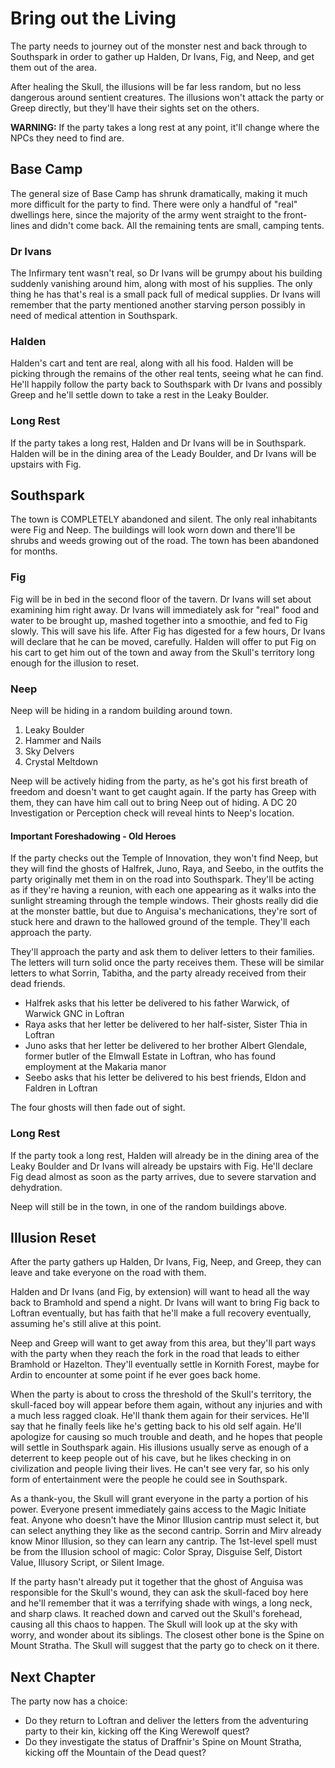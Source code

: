 # Bring out the Living
The party needs to journey out of the monster nest and back through to Southspark in order to gather up Halden, Dr Ivans, Fig, and Neep, and get them out of the area.

After healing the Skull, the illusions will be far less random, but no less dangerous around sentient creatures. The illusions won't attack the party or Greep directly, but they'll have their sights set on the others.

**WARNING:** If the party takes a long rest at any point, it'll change where the NPCs they need to find are.

## Base Camp
The general size of Base Camp has shrunk dramatically, making it much more difficult for the party to find. There were only a handful of "real" dwellings here, since the majority of the army went straight to the front-lines and didn't come back. All the remaining tents are small, camping tents.

### Dr Ivans
The Infirmary tent wasn't real, so Dr Ivans will be grumpy about his building suddenly vanishing around him, along with most of his supplies. The only thing he has that's real is a small pack full of medical supplies. Dr Ivans will remember that the party mentioned another starving person possibly in need of medical attention in Southspark.

### Halden
Halden's cart and tent are real, along with all his food. Halden will be picking through the remains of the other real tents, seeing what he can find. He'll happily follow the party back to Southspark with Dr Ivans and possibly Greep and he'll settle down to take a rest in the Leaky Boulder.

### Long Rest
If the party takes a long rest, Halden and Dr Ivans will be in Southspark. Halden will be in the dining area of the Leady Boulder, and Dr Ivans will be upstairs with Fig.

## Southspark
The town is COMPLETELY abandoned and silent. The only real inhabitants were Fig and Neep. The buildings will look worn down and there'll be shrubs and weeds growing out of the road. The town has been abandoned for months.

### Fig
Fig will be in bed in the second floor of the tavern. Dr Ivans will set about examining him right away. Dr Ivans will immediately ask for "real" food and water to be brought up, mashed together into a smoothie, and fed to Fig slowly. This will save his life. After Fig has digested for a few hours, Dr Ivans will declare that he can be moved, carefully. Halden will offer to put Fig on his cart to get him out of the town and away from the Skull's territory long enough for the illusion to reset.

### Neep
Neep will be hiding in a random building around town.
1. Leaky Boulder
2. Hammer and Nails
3. Sky Delvers
4. Crystal Meltdown

Neep will be actively hiding from the party, as he's got his first breath of freedom and doesn't want to get caught again. If the party has Greep with them, they can have him call out to bring Neep out of hiding. A DC 20 Investigation or Perception check will reveal hints to Neep's location.

#### Important Foreshadowing - Old Heroes
If the party checks out the Temple of Innovation, they won't find Neep, but they will find the ghosts of Halfrek, Juno, Raya, and Seebo, in the outfits the party originally met them in on the road into Southspark. They'll be acting as if they're having a reunion, with each one appearing as it walks into the sunlight streaming through the temple windows. Their ghosts really did die at the monster battle, but due to Anguisa's mechanications, they're sort of stuck here and drawn to the hallowed ground of the temple. They'll each approach the party.

They'll approach the party and ask them to deliver letters to their families. The letters will turn solid once the party receives them. These will be similar letters to what Sorrin, Tabitha, and the party already received from their dead friends.

* Halfrek asks that his letter be delivered to his father Warwick, of Warwick GNC in Loftran
* Raya asks that her letter be delivered to her half-sister, Sister Thia in Loftran
* Juno asks that her letter be delivered to her brother Albert Glendale, former butler of the Elmwall Estate in Loftran, who has found employment at the Makaria manor
* Seebo asks that his letter be delivered to his best friends, Eldon and Faldren in Loftran

The four ghosts will then fade out of sight.

### Long Rest
If the party took a long rest, Halden will already be in the dining area of the Leaky Boulder and Dr Ivans will already be upstairs with Fig. He'll declare Fig dead almost as soon as the party arrives, due to severe starvation and dehydration.

Neep will still be in the town, in one of the random buildings above.

## Illusion Reset
After the party gathers up Halden, Dr Ivans, Fig, Neep, and Greep, they can leave and take everyone on the road with them.

Halden and Dr Ivans (and Fig, by extension) will want to head all the way back to Bramhold and spend a night. Dr Ivans will want to bring Fig back to Loftran eventually, but has faith that he'll make a full recovery eventually, assuming he's still alive at this point.

Neep and Greep will want to get away from this area, but they'll part ways with the party when they reach the fork in the road that leads to either Bramhold or Hazelton. They'll eventually settle in Kornith Forest, maybe for Ardin to encounter at some point if he ever goes back home.

When the party is about to cross the threshold of the Skull's territory, the skull-faced boy will appear before them again, without any injuries and with a much less ragged cloak. He'll thank them again for their services. He'll say that he finally feels like he's getting back to his old self again. He'll apologize for causing so much trouble and death, and he hopes that people will settle in Southspark again. His illusions usually serve as enough of a deterrent to keep people out of his cave, but he likes checking in on civilization and people living their lives. He can't see very far, so his only form of entertainment were the people he could see in Southspark.

As a thank-you, the Skull will grant everyone in the party a portion of his power. Everyone present immediately gains access to the Magic Initiate feat. Anyone who doesn't have the Minor Illusion cantrip must select it, but can select anything they like as the second cantrip. Sorrin and Mirv already know Minor Illusion, so they can learn any cantrip. The 1st-level spell must be from the Illusion school of magic: Color Spray, Disguise Self, Distort Value, Illusory Script, or Silent Image.

If the party hasn't already put it together that the ghost of Anguisa was responsible for the Skull's wound, they can ask the skull-faced boy here and he'll remember that it was a terrifying shade with wings, a long neck, and sharp claws. It reached down and carved out the Skull's forehead, causing all this chaos to happen. The Skull will look up at the sky with worry, and wonder about its siblings. The closest other bone is the Spine on Mount Stratha. The Skull will suggest that the party go to check on it there.

## Next Chapter
The party now has a choice:
* Do they return to Loftran and deliver the letters from the adventuring party to their kin, kicking off the King Werewolf quest?
* Do they investigate the status of Draffnir's Spine on Mount Stratha, kicking off the Mountain of the Dead quest?
